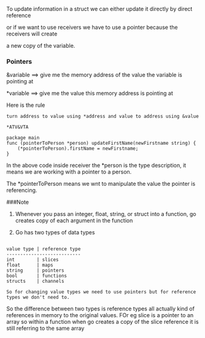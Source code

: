 To update information in a struct we can either update it directly by direct reference

or if we want to use receivers we have to use a pointer because the receivers will create

a new copy of the variable.

### Pointers

&variable ==> give me the memory address of the value the variable is pointing at

*variable ==> give me the value this memory address is pointing at

Here is the rule 
```text
turn address to value using *address and value to address using &value

*ATV&VTA

```


```text
package main
func (pointerToPerson *person) updateFirstName(newFirstname string) {
	(*pointerToPerson).firstName = newFirstname;
}

```

In the above code inside receiver the *person is the type description, it means we are working with a pointer to a person.

The *pointerToPerson means we wnt to manipulate the value the pointer is referencing.


###Note

1) Whenever you pass an integer, float, string, or struct into a function, go creates copy of each argument in the function

2) Go has two types of data types
```text

value type | reference type
---------------------------
int        | slices
float      | maps
string     | pointers
bool       | functions
structs    | channels

So for changing value types we need to use pointers but for reference types we don't need to.
```

So the difference between two types is reference types all actually kind of references in memory to the original values.
FOr eg slice is a pointer to an array so within a function when go creates a copy of the slice reference 
it is still referring to the same array
